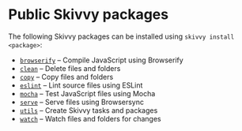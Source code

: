 # Public Skivvy packages

The following Skivvy packages can be installed using `skivvy install <package>`:

- [`browserify`](https://www.npmjs.com/package/@skivvy/skivvy-package-browserify) – Compile JavaScript using Browserify
- [`clean`](https://www.npmjs.com/package/@skivvy/skivvy-package-clean) – Delete files and folders
- [`copy`](https://www.npmjs.com/package/@skivvy/skivvy-package-copy) – Copy files and folders
- [`eslint`](https://www.npmjs.com/package/@skivvy/skivvy-package-eslint) – Lint source files using ESLint
- [`mocha`](https://www.npmjs.com/package/@skivvy/skivvy-package-mocha) – Test JavaScript files using Mocha
- [`serve`](https://www.npmjs.com/package/@skivvy/skivvy-package-serve) – Serve files using Browsersync
- [`utils`](https://www.npmjs.com/package/@skivvy/skivvy-package-utils) – Create Skivvy tasks and packages
- [`watch`](https://www.npmjs.com/package/@skivvy/skivvy-package-watch) – Watch files and folders for changes
